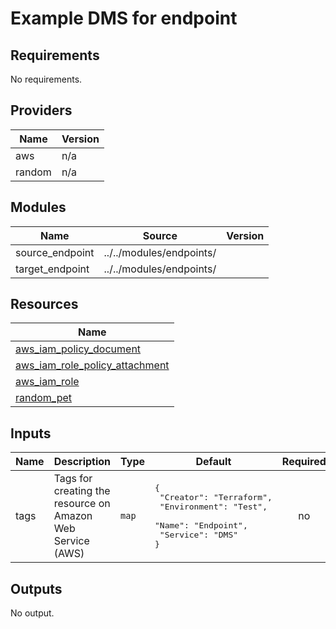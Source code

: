 # Example DMS for endpoint

<!-- BEGINNING OF PRE-COMMIT-TERRAFORM DOCS HOOK -->
## Requirements

No requirements.

## Providers

| Name | Version |
|------|---------|
| aws | n/a |
| random | n/a |

## Modules

| Name | Source | Version |
|------|--------|---------|
| source_endpoint | ../../modules/endpoints/ |  |
| target_endpoint | ../../modules/endpoints/ |  |

## Resources

| Name |
|------|
| [aws_iam_policy_document](https://registry.terraform.io/providers/hashicorp/aws/latest/docs/data-sources/iam_policy_document) |
| [aws_iam_role_policy_attachment](https://registry.terraform.io/providers/hashicorp/aws/latest/docs/resources/iam_role_policy_attachment) |
| [aws_iam_role](https://registry.terraform.io/providers/hashicorp/aws/latest/docs/resources/iam_role) |
| [random_pet](https://registry.terraform.io/providers/hashicorp/random/latest/docs/resources/pet) |

## Inputs

| Name | Description | Type | Default | Required |
|------|-------------|------|---------|:--------:|
| tags | Tags for creating the resource on Amazon Web Service (AWS) | `map` | <pre>{<br>  "Creator": "Terraform",<br>  "Environment": "Test",<br>  "Name": "Endpoint",<br>  "Service": "DMS"<br>}</pre> | no |

## Outputs

No output.
<!-- END OF PRE-COMMIT-TERRAFORM DOCS HOOK -->
